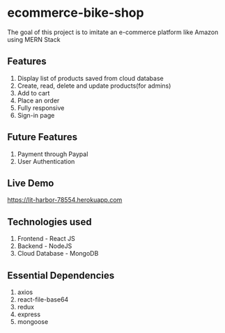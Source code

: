 # ecommerce-bike-shop
The goal of this project is to imitate an e-commerce platform like Amazon using MERN Stack

## Features
1. Display list of products saved from cloud database
2. Create, read, delete and update products(for admins)
3. Add to cart
4. Place an order
5. Fully responsive
6. Sign-in page

## Future Features
1. Payment through Paypal
2. User Authentication

## Live Demo
https://lit-harbor-78554.herokuapp.com

## Technologies used
1. Frontend - React JS
2. Backend - NodeJS
3. Cloud Database - MongoDB

## Essential Dependencies
1. axios
2. react-file-base64
3. redux
4. express
5. mongoose



